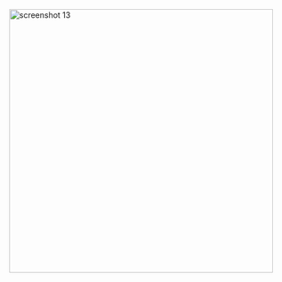 <img width="474" alt="screenshot 13" src="https://cloud.githubusercontent.com/assets/25204776/23178768/3ce55526-f831-11e6-87b2-2661632a4f6e.png">
